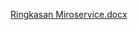 [Ringkasan Miroservice.docx](https://github.com/Afransisko/Pemograman-Microservice/files/14814227/Ringkasan.Miroservice.docx)
